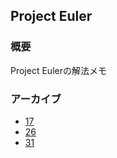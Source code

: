 ## Project Euler
### 概要
Project Eulerの解法メモ

### アーカイブ
- [17](/project_euler/17)
- [26](/project_euler/26)
- [31](/project_euler/31)
